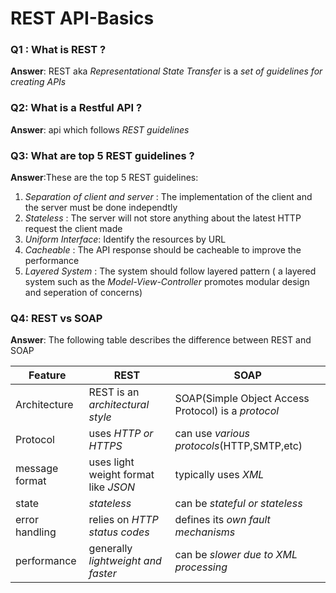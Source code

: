 # REST API-Basics

### Q1 : What is REST ? 

**Answer**: REST aka *Representational State Transfer* is a *set of guidelines for creating APIs* 

### Q2: What is a Restful API ?

**Answer**: api which follows *REST guidelines*

### Q3: What are top 5 REST guidelines ? 

**Answer**:These are the top 5 REST guidelines:

1. *Separation of client and server* : The implementation of the client and the server must be done independtly
2. *Stateless* : The server will not store anything about the latest HTTP request the client made
3. *Uniform Interface*: Identify the resources by URL
4. *Cacheable* : The API response should be cacheable to improve the performance
5. *Layered System* : The system should follow layered pattern ( a layered system such as the *Model-View-Controller* promotes modular design and seperation of concerns)

### Q4: REST vs SOAP 

**Answer**: The following table describes the difference between REST and SOAP

| Feature        | REST                                 | SOAP                                                |
| -------------- | ------------------------------------ | --------------------------------------------------- |
| Architecture   | REST is an *architectural style*     | SOAP(Simple Object Access Protocol) is a *protocol* |
| Protocol       | uses *HTTP or HTTPS*                 | can use *various protocols*(HTTP,SMTP,etc)          |
| message format | uses light weight format like *JSON* | typically uses *XML*                                |
| state          | *stateless*                          | can be *stateful or stateless*                      |
| error handling | relies on *HTTP status codes*        | defines its *own fault mechanisms*                  |
| performance    | generally *lightweight and faster*   | can be *slower due to XML processing*               |